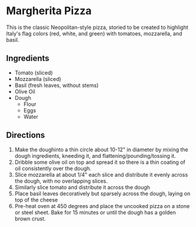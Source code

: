 # Margherita Pizza

This is the classic Neopolitan-style pizza, storied to be created to highlight Italy's flag colors (red, white, and green) with tomatoes, mozzarella, and basil.

## Ingredients

- Tomato (sliced)
- Mozzarella (sliced)
- Basil (fresh leaves, without stems)
- Olive Oil
- Dough
  - Flour
  - Eggs
  - Water

## Directions

1. Make the doughinto a thin circle about 10-12" in diameter by mixing the dough ingredients, kneeding it, and flattening/pounding/tossing it.
2. Dribble some olive oil on top and spread it so there is a thin coating of oil consistently over the dough.
3. Slice mozzarella at about 1/4" each slice and distribute it evenly across the dough, with no overlapping slices.
4. Similarly slice tomato and distribute it across the dough
5. Place basil leaves decoratively but sparsely across the dough, laying on top of the cheese
6. Pre-heat oven at 450 degrees and place the uncooked pizza on a stone or steel sheet. Bake for 15 minutes or until the dough has a golden brown crust.